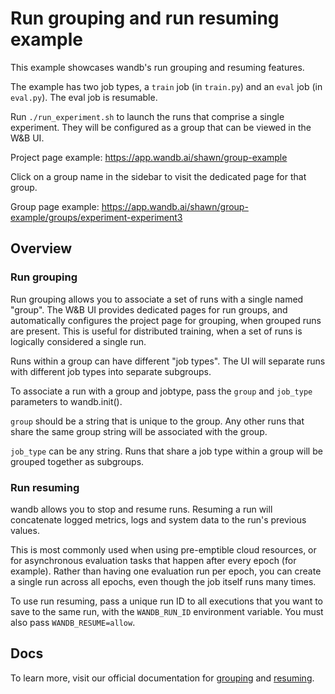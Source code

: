 # Run grouping and run resuming example

This example showcases wandb's run grouping and resuming features.

The example has two job types, a `train` job (in `train.py`) and an
`eval` job (in `eval.py`). The eval job is resumable.

Run `./run_experiment.sh` to launch the runs that comprise a single experiment.
They will be configured as a group that can be viewed in the W&B UI.

Project page example: https://app.wandb.ai/shawn/group-example

Click on a group name in the sidebar to visit the dedicated page for that group.

Group page example: https://app.wandb.ai/shawn/group-example/groups/experiment-experiment3

## Overview

### Run grouping

Run grouping allows you to associate a set of runs with a single
named "group". The W&B UI provides dedicated pages for run
groups, and automatically configures the project page for grouping,
when grouped runs are present. This is useful for distributed
training, when a set of runs is logically considered a single
run.

Runs within a group can have different "job types". The UI will
separate runs with different job types into separate subgroups.

To associate a run with a group and jobtype, pass the `group`
and `job_type` parameters to wandb.init().

`group` should be a
string that is unique to the group. Any other runs that share
the same group string will be associated with the group.

`job_type` can be any string. Runs that share a job type within
a group will be grouped together as subgroups.


### Run resuming

wandb allows you to stop and resume runs. Resuming a run will
concatenate logged metrics, logs and system data to the run's
previous values.

This is most commonly used when using pre-emptible cloud resources,
or for asynchronous evaluation tasks that happen after every epoch (for
example). Rather than having one evaluation run per epoch, you can
create a single run across all epochs, even though the job itself
runs many times.

To use run resuming, pass a unique run ID to all executions that you
want to save to the same run, with the `WANDB_RUN_ID` environment variable.
You must also pass `WANDB_RESUME=allow`.

## Docs

To learn more, visit our official documentation for [grouping](https://docs.wandb.com/library/advanced/grouping) and [resuming](https://docs.wandb.com/library/advanced/resuming).
